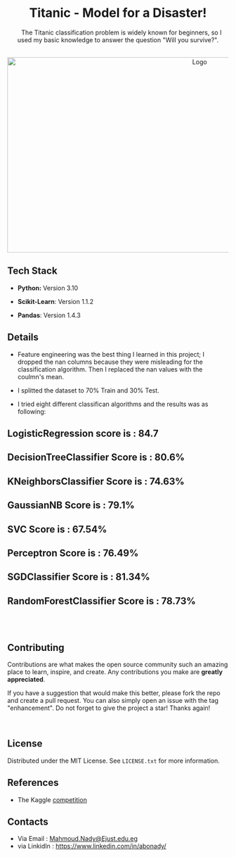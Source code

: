 <h1 align="center">Titanic - Model for a Disaster!</h1>
<div>
  <p align="center">
    The Titanic classification problem is widely known for beginners, so I used my basic knowledge to answer the question "Will you survive?".
    <br/>
  </p>
</div>

<br/>
<div align="center">
  <a href="https://i.imgur.com/1qNaSpF.png">
    <img src="https://i.imgur.com/1qNaSpF.png" alt="Logo" width="860" height="444">
  </a>

<br/>
</div>

## Tech Stack

* **Python:** Version 3.10

* **Scikit-Learn**: Version 1.1.2

* **Pandas**: Version 1.4.3


## Details

* Feature engineering was the best thing I learned in this project; I dropped the nan columns because they were misleading for the classification algorithm. Then I replaced the nan values with the coulmn's mean.


* I splitted the dataset to 70% Train and 30% Test.

* I tried eight different classifican algorithms and the results was as following:

LogisticRegression score is :  84.7
-----------
DecisionTreeClassifier Score is :  80.6%
-----------
KNeighborsClassifier Score is :  74.63%
-----------
GaussianNB Score is :  79.1%
-----------
SVC Score is :  67.54%
-----------
Perceptron Score is :  76.49%
-----------
SGDClassifier Score is :  81.34%
-----------
RandomForestClassifier Score is :  78.73%
-----------

<br/>
<br/>



## Contributing
Contributions are what makes the open source community such an amazing place to learn, inspire, and create. Any contributions you make are **greatly appreciated**.

If you have a suggestion that would make this better, please fork the repo and create a pull request. You can also simply open an issue with the tag "enhancement".
Do not forget to give the project a star! Thanks again!

<br/>

## License

Distributed under the MIT License. See `LICENSE.txt` for more information.





## References

*  The Kaggle [competition](https://www.kaggle.com/competitions/titanic)


## Contacts
* Via Email : Mahmoud.Nady@Ejust.edu.eg
* via LinkidIn : https://www.linkedin.com/in/abonady/







